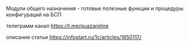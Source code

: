 Модули общего назначения - готовые полезные функции и процедуры конфигураций на БСП

телеграмм канал https://t.me/quazareline

описание статьи https://infostart.ru/1c/articles/1650117/
